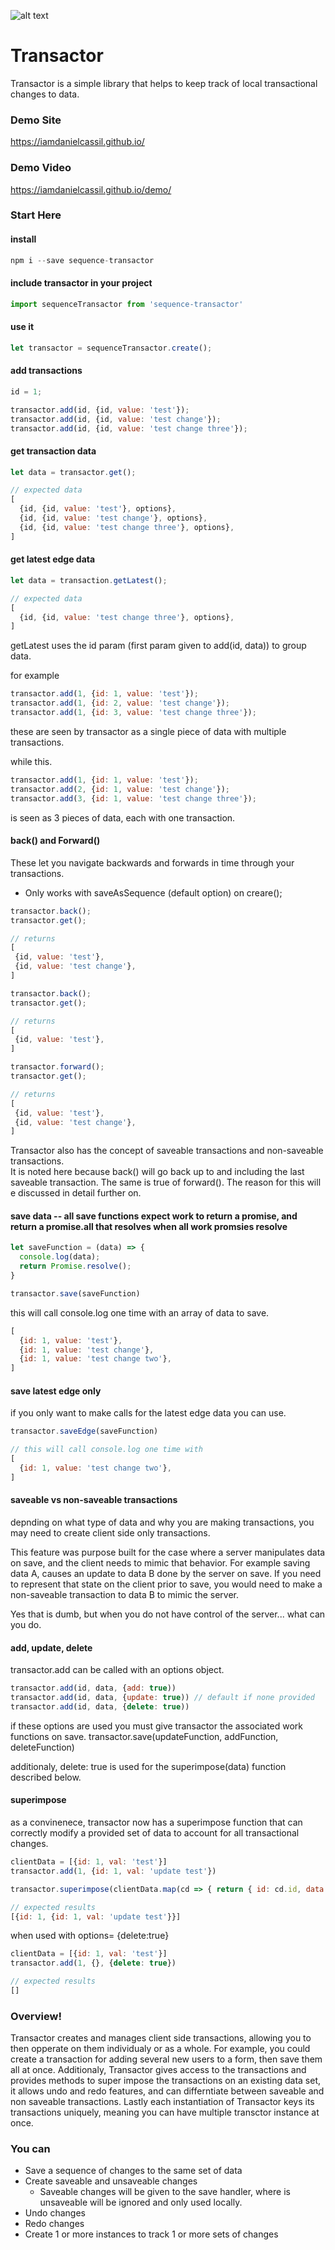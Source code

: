 ![alt text][logo]

[logo]: https://iamdanielcassil.github.io/icon.png
# Transactor

Transactor is a simple library that helps to keep track of local transactional changes to data.

### Demo Site
https://iamdanielcassil.github.io/
### Demo Video
https://iamdanielcassil.github.io/demo/

### Start Here

#### install
```javascript
npm i --save sequence-transactor
```
#### include transactor in your project
```javascript
import sequenceTransactor from 'sequence-transactor'
```

#### use it
```javascript
let transactor = sequenceTransactor.create();
```
#### add transactions
```javascript
id = 1;

transactor.add(id, {id, value: 'test'});
transactor.add(id, {id, value: 'test change'});
transactor.add(id, {id, value: 'test change three'});
```
#### get transaction data
```javascript
let data = transactor.get();

// expected data
[
  {id, {id, value: 'test'}, options},
  {id, {id, value: 'test change'}, options},
  {id, {id, value: 'test change three'}, options},
]
```
#### get latest edge data
```javascript
let data = transaction.getLatest();

// expected data
[
  {id, {id, value: 'test change three'}, options},
]
```
getLatest uses the id param (first param given to add(id, data)) to group data.

for example
```javascript
transactor.add(1, {id: 1, value: 'test'});
transactor.add(1, {id: 2, value: 'test change'});
transactor.add(1, {id: 3, value: 'test change three'});
```
these are seen by transactor as a single piece of data with multiple transactions.

while this.
```javascript
transactor.add(1, {id: 1, value: 'test'});
transactor.add(2, {id: 1, value: 'test change'});
transactor.add(3, {id: 1, value: 'test change three'});
```
is seen as 3 pieces of data, each with one transaction.

#### back() and Forward()
 These let you navigate backwards and forwards in time through your transactions.
 - Only works with saveAsSequence (default option) on creare();

 ```javascript
 transactor.back();
 transactor.get();

 // returns
 [
  {id, value: 'test'},
  {id, value: 'test change'},
 ]

 transactor.back();
 transactor.get();
 
 // returns
 [
  {id, value: 'test'},
 ]

 transactor.forward();
 transactor.get();
 
 // returns
 [
  {id, value: 'test'},
  {id, value: 'test change'},
 ]

```
Transactor also has the concept of saveable transactions and non-saveable transactions.  
It is noted here because back() will go back up to and including the last saveable transaction.  The same is true of forward().  The reason for this will e discussed in detail further on.

#### save data -- all save functions expect work to return a promise, and return a promise.all that resolves when all work promsies resolve
```javascript
let saveFunction = (data) => {
  console.log(data);
  return Promise.resolve();
}

transactor.save(saveFunction)
```
this will call console.log one time with an array of data to save.
```javascript
[
  {id: 1, value: 'test'},
  {id: 1, value: 'test change'},
  {id: 1, value: 'test change two'},
]
```
#### save latest edge only
if you only want to make calls for the latest edge data you can use.
```javascript
transactor.saveEdge(saveFunction)

// this will call console.log one time with
[
  {id: 1, value: 'test change two'},
]
```

#### saveable vs non-saveable transactions
depnding on what type of data and why you are making transactions, you may need to create client side only transactions.  

This feature was purpose built for the case where a server manipulates data on save, and the client needs to mimic that behavior.  For example saving data A, causes an update to data B done by the server on save.  If you need to represent that state on the client prior to save, you would need to make a non-saveable transaction to data B to mimic the server.

Yes that is dumb, but when you do not have control of the server... what can you do.

#### add, update, delete
transactor.add can be called with an options object.
```javascript
transactor.add(id, data, {add: true))
transactor.add(id, data, {update: true)) // default if none provided
transactor.add(id, data, {delete: true))
```
if these options are used you must give transactor the associated work functions on save.
transactor.save(updateFunction, addFunction, deleteFunction)

additionaly, delete: true is used for the superimpose(data) function described below.

#### superimpose
as a convinenece, transactor now has a superimpose function that can correctly modify a provided set of data to account for all transactional changes.
```javascript
clientData = [{id: 1, val: 'test'}]
transactor.add(1, {id: 1, val: 'update test'})

transactor.superimpose(clientData.map(cd => { return { id: cd.id, data: cd }}));

// expected results
[{id: 1, {id: 1, val: 'update test'}}]
```
when used with options= {delete:true}
```javascript
clientData = [{id: 1, val: 'test'}]
transactor.add(1, {}, {delete: true})

// expected results
[]

```
### Overview!

Transactor creates and manages client side transactions, allowing you to then opperate on them individualy or as a whole.  For example, you could create a transaction for adding several new users to a form, then save them all at once.  Additionaly, Transactor gives access to the transactions and provides methods to super impose the transactions on an existing data set, it allows undo and redo features, and can differntiate between saveable and non saveable transactions.  Lastly each instantiation of Transactor keys its transactions uniquely, meaning you can have multiple transctor instance at once.


### You can 
- Save a sequence of changes to the same set of data
- Create saveable and unsaveable changes
	- Saveable changes will be given to the save handler, where is unsaveable will be ignored and only used locally.
- Undo changes
- Redo changes
- Create 1 or more instances to track 1 or more sets of changes